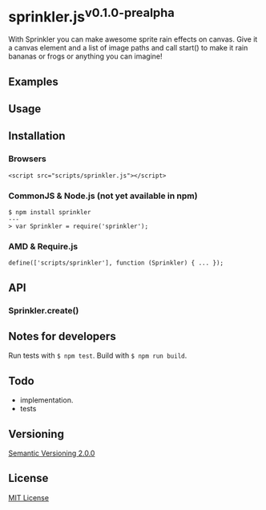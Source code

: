 # sprinkler.js<sup>v0.1.0-prealpha</sup>

With Sprinkler you can make awesome sprite rain effects on canvas. Give it a canvas element and a list of image paths and call start() to make it rain bananas or frogs or anything you can imagine!



## Examples



## Usage



## Installation

### Browsers

    <script src="scripts/sprinkler.js"></script>

### CommonJS & Node.js (not yet available in npm)

    $ npm install sprinkler
    ---
    > var Sprinkler = require('sprinkler');

### AMD & Require.js

    define(['scripts/sprinkler'], function (Sprinkler) { ... });



## API

### Sprinkler.create()



## Notes for developers

Run tests with `$ npm test`. Build with `$ npm run build`.



## Todo

- implementation.
- tests



## Versioning

[Semantic Versioning 2.0.0](http://semver.org/)



## License

[MIT License](../blob/master/LICENSE)

